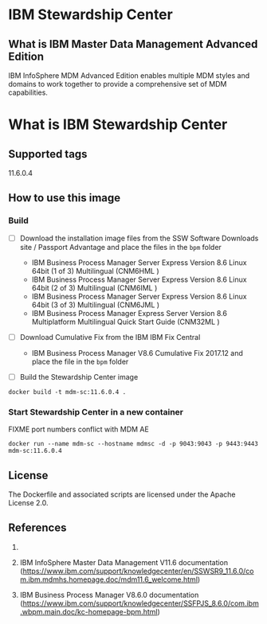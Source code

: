 # IBM Stewardship Center

## What is IBM Master Data Management Advanced Edition

IBM InfoSphere MDM Advanced Edition enables multiple MDM styles and domains to work together to provide a comprehensive set of MDM capabilities.

# What is IBM Stewardship Center

## Supported tags

11.6.0.4

## How to use this image

### Build

- [ ] Download the installation image files from the SSW Software Downloads site / Passport Advantage and place the files in the ```bpm``` folder

	* IBM Business Process Manager Server Express Version 8.6 Linux 64bit (1 of 3) Multilingual (CNM6HML ) 
	* IBM Business Process Manager Server Express Version 8.6 Linux 64bit (2 of 3) Multilingual (CNM6IML )
	* IBM Business Process Manager Server Express Version 8.6 Linux 64bit (3 of 3) Multilingual (CNM6JML ) 
	* IBM Business Process Manager Express Server Version 8.6 Multiplatform Multilingual Quick Start Guide (CNM32ML )
	
- [ ] Download Cumulative Fix from the IBM IBM Fix Central

	* IBM Business Process Manager V8.6 Cumulative Fix 2017.12 and place the file in the ```bpm``` folder
	
- [ ] Build the Stewardship Center image
	
```
docker build -t mdm-sc:11.6.0.4 .
```

### Start Stewardship Center in a new container

FIXME port numbers conflict with MDM AE

```
docker run --name mdm-sc --hostname mdmsc -d -p 9043:9043 -p 9443:9443 mdm-sc:11.6.0.4
```

<!--
https://developer.ibm.com/recipes/tutorials/bluemix-container-for-ibm-bpm-express/

Installing and configuring IBM Stewardship Center
https://www.ibm.com/support/knowledgecenter/en/SSWSR9_11.6.0/com.ibm.swg.im.mdmhs.govctr_install.doc/topics/t_isc_configuring.html
-->

## License

The Dockerfile and associated scripts are licensed under the Apache License 2.0. 

## References

1. 

2. IBM InfoSphere Master Data Management V11.6 documentation (https://www.ibm.com/support/knowledgecenter/en/SSWSR9_11.6.0/com.ibm.mdmhs.homepage.doc/mdm11.6_welcome.html)

3. IBM Business Process Manager V8.6.0 documentation (https://www.ibm.com/support/knowledgecenter/SSFPJS_8.6.0/com.ibm.wbpm.main.doc/kc-homepage-bpm.html)
